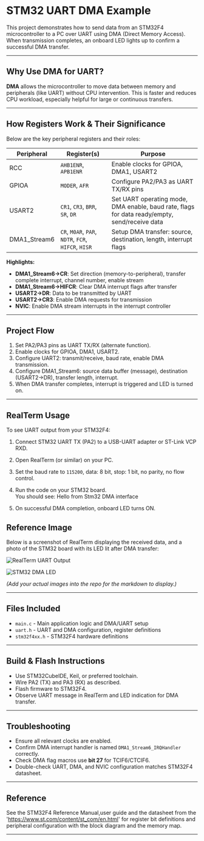 # STM32 UART DMA Example

This project demonstrates how to send data from an STM32F4 microcontroller to a PC over UART using DMA (Direct Memory Access). When transmission completes, an onboard LED lights up to confirm a successful DMA transfer.

---

## Why Use DMA for UART?

**DMA** allows the microcontroller to move data between memory and peripherals (like UART) without CPU intervention. This is faster and reduces CPU workload, especially helpful for large or continuous transfers.

---

## How Registers Work & Their Significance

Below are the key peripheral registers and their roles:

| Peripheral           | Register(s)                                   | Purpose |
|----------------------|-----------------------------------------------|---------|
| RCC                  | `AHB1ENR`, `APB1ENR`                         | Enable clocks for GPIOA, DMA1, USART2           |
| GPIOA                | `MODER`, `AFR`                               | Configure PA2/PA3 as UART TX/RX pins            |
| USART2               | `CR1`, `CR3`, `BRR`, `SR`, `DR`              | Set UART operating mode, DMA enable, baud rate, flags for data ready/empty, send/receive data |
| DMA1_Stream6         | `CR`, `M0AR`, `PAR`, `NDTR`, `FCR`, `HIFCR`, `HISR` | Setup DMA transfer: source, destination, length, interrupt flags |

**Highlights:**
- **DMA1_Stream6->CR**: Set direction (memory-to-peripheral), transfer complete interrupt, channel number, enable stream
- **DMA1_Stream6->HIFCR**: Clear DMA interrupt flags after transfer
- **USART2->DR**: Data to be transmitted by UART
- **USART2->CR3**: Enable DMA requests for transmission
- **NVIC**: Enable DMA stream interrupts in the interrupt controller

---

## Project Flow

1. Set PA2/PA3 pins as UART TX/RX (alternate function).
2. Enable clocks for GPIOA, DMA1, USART2.
3. Configure UART2: transmit/receive, baud rate, enable DMA transmission.
4. Configure DMA1_Stream6: source data buffer (message), destination (USART2->DR), transfer length, interrupt.
5. When DMA transfer completes, interrupt is triggered and LED is turned on.

---

## RealTerm Usage

To see UART output from your STM32F4:

1. Connect STM32 UART TX (PA2) to a USB-UART adapter or ST-Link VCP RXD.
2. Open RealTerm (or similar) on your PC.
3. Set the baud rate to `115200`, data: 8 bit, stop: 1 bit, no parity, no flow control.
4. Run the code on your STM32 board.  
   You should see:
Hello from Stm32 DMA interface

5. On successful DMA completion, onboard LED turns ON.

## Reference Image

Below is a screenshot of RealTerm displaying the received data, and a photo of the STM32 board with its LED lit after DMA transfer:

![RealTerm UART Output](realterm_uart_output.png)

![STM32 DMA LED](stm32_dma_led.png)

*(Add your actual images into the repo for the markdown to display.)*

---

## Files Included

- `main.c` - Main application logic and DMA/UART setup
- `uart.h` - UART and DMA configuration, register definitions
- `stm32f4xx.h` - STM32F4 hardware definitions

---

## Build & Flash Instructions

- Use STM32CubeIDE, Keil, or preferred toolchain.
- Wire PA2 (TX) and PA3 (RX) as described.
- Flash firmware to STM32F4.
- Observe UART message in RealTerm and LED indication for DMA transfer.

---

## Troubleshooting

- Ensure all relevant clocks are enabled.
- Confirm DMA interrupt handler is named `DMA1_Stream6_IRQHandler` correctly.
- Check DMA flag macros use **bit 27** for TCIF6/CTCIF6.
- Double-check UART, DMA, and NVIC configuration matches STM32F4 datasheet.

---

## Reference

See the STM32F4 Reference Manual,user guide and the datasheet from the 'https://www.st.com/content/st_com/en.html' for register bit definitions and peripheral configuration with the block diagram and the memory map.

---

